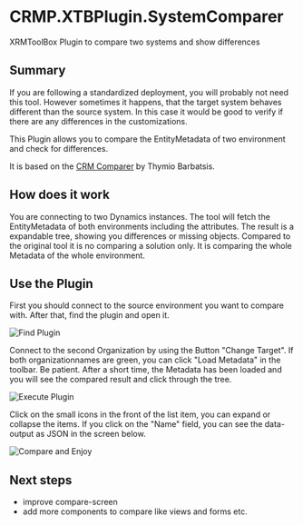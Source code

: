 # CRMP.XTBPlugin.SystemComparer
XRMToolBox Plugin to compare two systems and show differences

## Summary
If you are following a standardized deployment, you will probably not need this tool. However sometimes it happens, that the target system behaves different than the source system.
In this case it would be good to verify if there are any differences in the customizations.

This Plugin allows you to compare the EntityMetadata of two environment and check for differences.

It is based on the [CRM Comparer](https://archive.codeplex.com/?p=crmcomparer) by Thymio Barbatsis.

## How does it work
You are connecting to two Dynamics instances. The tool will fetch the EntityMetadata of both environments including the attributes.
The result is a expandable tree, showing you differences or missing objects. Compared to the original tool it is no comparing a solution only.
It is comparing the whole Metadata of the whole environment.

## Use the Plugin

First you should connect to the source environment you want to compare with. After that, find the plugin and open it.

![Find Plugin][logo01]

Connect to the second Organization by using the Button "Change Target". If both organizationnames are green, you can click "Load Metadata" in the toolbar.
Be patient. After a short time, the Metadata has been loaded and you will see the compared result and click through the tree.

![Execute Plugin][logo02]

Click on the small icons in the front of the list item, you can expand or collapse the items. If you click on the "Name" field, you can see the data-output as JSON in the screen below.

![Compare and Enjoy][logo03]

[logo01]: https://github.com/iggsn/XTBPlugin.SystemComparerer/raw/master/Documentation/01_find_plugin.PNG "Find Plugin"
[logo02]: https://github.com/iggsn/XTBPlugin.SystemComparerer/raw/master/Documentation/02_execute_plugin.PNG "Execute Plugin"
[logo03]: https://github.com/iggsn/XTBPlugin.SystemComparerer/raw/master/Documentation/03_enjoy_plugin.PNG "Compare and Enjoy"

## Next steps

* improve compare-screen
* add more components to compare like views and forms etc.
